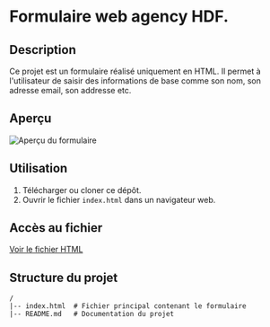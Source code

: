 # Formulaire web agency HDF.

## Description
Ce projet est un formulaire réalisé uniquement en HTML. Il permet à l'utilisateur de saisir des informations de base comme son nom, son adresse email, son addresse etc.

## Aperçu
![Aperçu du formulaire](https://imgur.com/a/AVMhT4T)

## Utilisation
1. Télécharger ou cloner ce dépôt.
2. Ouvrir le fichier `index.html` dans un navigateur web.

## Accès au fichier
[Voir le fichier HTML](formulaire.html)

## Structure du projet
```
/
|-- index.html  # Fichier principal contenant le formulaire
|-- README.md   # Documentation du projet
```

